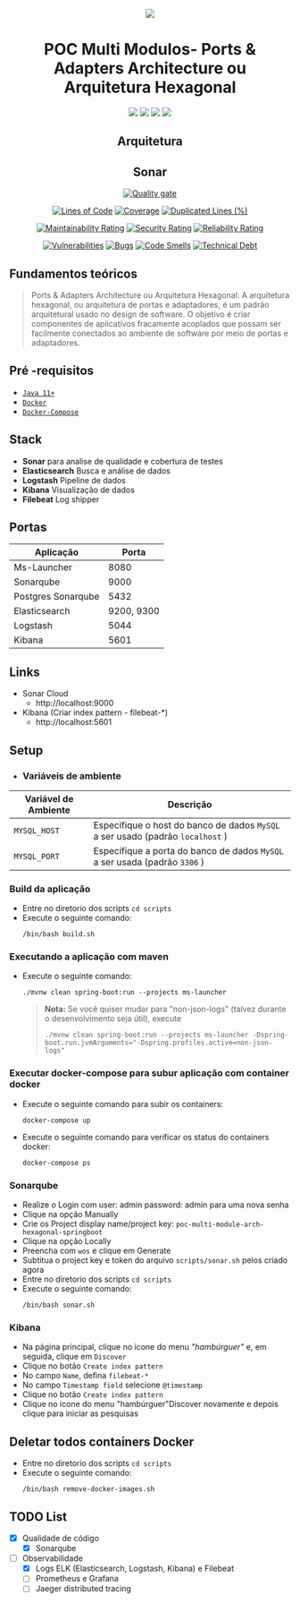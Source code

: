 <div align="center">

![](https://img.shields.io/badge/Status-Em%20Desenvolvimento-orange)
</div>

<div align="center">

# POC Multi Modulos- Ports & Adapters Architecture ou Arquitetura Hexagonal
![](https://img.shields.io/badge/Autor-Wesley%20Oliveira%20Santos-brightgreen)
![](https://img.shields.io/badge/Language-java-brightgreen)
![](https://img.shields.io/badge/Framework-springboot-brightgreen)
![](https://img.shields.io/badge/Arquitetura-Hexagonal-brightgreen)
</div> 

<div align="center">

## Arquitetura

</div>

<div align="center">

## Sonar
[![Quality gate](https://sonarcloud.io/api/project_badges/quality_gate?project=wesleyosantos91_poc-multi-module-arch-hexagonal-springboot)](https://sonarcloud.io/dashboard?id=wesleyosantos91_poc-multi-module-arch-hexagonal-springboot)

[![Lines of Code](https://sonarcloud.io/api/project_badges/measure?project=wesleyosantos91_poc-multi-module-arch-hexagonal-springboot&metric=ncloc)](https://sonarcloud.io/dashboard?id=wesleyosantos91_poc-multi-module-arch-hexagonal-springboot)
[![Coverage](https://sonarcloud.io/api/project_badges/measure?project=wesleyosantos91_poc-multi-module-arch-hexagonal-springboot&metric=coverage)](https://sonarcloud.io/summary/new_code?id=wesleyosantos91_poc-multi-module-arch-hexagonal-springboot)
[![Duplicated Lines (%)](https://sonarcloud.io/api/project_badges/measure?project=wesleyosantos91_poc-multi-module-arch-hexagonal-springboot&metric=duplicated_lines_density)](https://sonarcloud.io/dashboard?id=wesleyosantos91_poc-multi-module-arch-hexagonal-springboot)

[![Maintainability Rating](https://sonarcloud.io/api/project_badges/measure?project=wesleyosantos91_poc-multi-module-arch-hexagonal-springboot&metric=sqale_rating)](https://sonarcloud.io/dashboard?id=wesleyosantos91_poc-multi-module-arch-hexagonal-springboot)
[![Security Rating](https://sonarcloud.io/api/project_badges/measure?project=wesleyosantos91_poc-multi-module-arch-hexagonal-springboot&metric=security_rating)](https://sonarcloud.io/dashboard?id=wesleyosantos91_poc-multi-module-arch-hexagonal-springboot)
[![Reliability Rating](https://sonarcloud.io/api/project_badges/measure?project=wesleyosantos91_poc-multi-module-arch-hexagonal-springboot&metric=reliability_rating)](https://sonarcloud.io/dashboard?id=wesleyosantos91_poc-multi-module-arch-hexagonal-springboot)

[![Vulnerabilities](https://sonarcloud.io/api/project_badges/measure?project=wesleyosantos91_poc-multi-module-arch-hexagonal-springboot&metric=vulnerabilities)](https://sonarcloud.io/dashboard?id=wesleyosantos91_poc-multi-module-arch-hexagonal-springboot)
[![Bugs](https://sonarcloud.io/api/project_badges/measure?project=wesleyosantos91_poc-multi-module-arch-hexagonal-springboot&metric=bugs)](https://sonarcloud.io/dashboard?id=wesleyosantos91_poc-multi-module-arch-hexagonal-springboot)
[![Code Smells](https://sonarcloud.io/api/project_badges/measure?project=wesleyosantos91_poc-multi-module-arch-hexagonal-springboot&metric=code_smells)](https://sonarcloud.io/dashboard?id=wesleyosantos91_poc-multi-module-arch-hexagonal-springboot)
[![Technical Debt](https://sonarcloud.io/api/project_badges/measure?project=wesleyosantos91_poc-multi-module-arch-hexagonal-springboot&metric=sqale_index)](https://sonarcloud.io/dashboard?id=wesleyosantos91_poc-multi-module-arch-hexagonal-springboot)

</div>

## Fundamentos teóricos

> Ports & Adapters Architecture ou Arquitetura Hexagonal: A arquitetura hexagonal, ou arquitetura de portas e adaptadores, é um padrão arquitetural usado no design de software. O objetivo é criar componentes de aplicativos fracamente acoplados que possam ser facilmente conectados ao ambiente de software por meio de portas e adaptadores.

##  Pré -requisitos

- [ `Java 11+` ](https://www.oracle.com/java/technologies/downloads/#java11)
- [ `Docker` ](https://www.docker.com/)
- [ `Docker-Compose` ](https://docs.docker.com/compose/install/)

## Stack
- **Sonar** para analise de qualidade e cobertura de testes
- **Elasticsearch** Busca e análise de dados
- **Logstash** Pipeline de dados
- **Kibana** Visualização de dados
- **Filebeat**  Log shipper

## Portas
| Aplicação          | Porta      |
|--------------------|------------|
| Ms-Launcher        | 8080       |
| Sonarqube          | 9000       |
| Postgres Sonarqube | 5432       |
| Elasticsearch      | 9200, 9300 |
| Logstash           | 5044       |
| Kibana             | 5601       |


## Links

- Sonar Cloud
  - http://localhost:9000
- Kibana (Criar index pattern - filebeat-*)
  - http://localhost:5601

## Setup

- ### Variáveis de ambiente

| Variável de Ambiente  | Descrição                                                                       |
|-----------------------|---------------------------------------------------------------------------------|
| `MYSQL_HOST`          | Especifique o host do banco de dados `MySQL` a ser usado (padrão `localhost` )  |
| `MYSQL_PORT`          | Especifique a porta do banco de dados `MySQL` a ser usada (padrão `3306` )      |

### Build da aplicação
- Entre no diretorio dos scripts `cd scripts`
- Execute o seguinte comando: 
  ```
  /bin/bash build.sh
  ```

### Executando a aplicação com maven
- Execute o seguinte comando:
  ```
  ./mvnw clean spring-boot:run --projects ms-launcher
  ```
  > **Nota:** Se você quiser mudar para "non-json-logs" (talvez durante o desenvolvimento seja útil), execute
  > ```
  > ./mvnw clean spring-boot:run --projects ms-launcher -Dspring-boot.run.jvmArguments="-Dspring.profiles.active=non-json-logs"
  > ```

### Executar docker-compose para subur aplicação com container docker
- Execute o seguinte comando para subir os containers: 
  ```
  docker-compose up
  ```
- Execute o seguinte comando para verificar os status do containers docker:
  ```
  docker-compose ps
  ```
  
### Sonarqube

- Realize o Login com user: admin password: admin para uma nova senha
- Clique na opção Manually
- Crie os Project display name/project key: `poc-multi-module-arch-hexagonal-springboot`
- Clique na opção Locally
- Preencha com `wos` e clique em Generate
- Subtitua o project key e token do arquivo `scripts/sonar.sh` pelos criado agora
- Entre no diretorio dos scripts `cd scripts`
- Execute o seguinte comando: 
  ```
  /bin/bash sonar.sh
  ```

### Kibana

- Na página principal, clique no ícone do menu *"hambúrguer"* e, em seguida, clique em `Discover`
- Clique no botão `Create index pattern`
- No campo `Name`, defina `filebeat-*`
- No campo `Timestamp field` selecione `@timestamp`
- Clique no botão `Create index pattern`
- Clique no ícone do menu "hambúrguer"Discover novamente e depois clique para iniciar as pesquisas

## Deletar todos containers Docker

- Entre no diretorio dos scripts `cd scripts`
- Execute o seguinte comando:
  ```
  /bin/bash remove-docker-images.sh
  ```

## TODO List

- [x] Qualidade de código
  - [x] Sonarqube
- [ ] Observabilidade
  - [x] Logs ELK (Elasticsearch, Logstash, Kibana) e Filebeat
  - [ ] Prometheus e Grafana
  - [ ] Jaeger distributed tracing